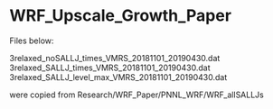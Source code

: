 # WRF_Upscale_Growth_Paper

Files below:

3relaxed_noSALLJ_times_VMRS_20181101_20190430.dat
3relaxed_SALLJ_times_VMRS_20181101_20190430.dat
3relaxed_SALLJ_level_max_VMRS_20181101_20190430.dat

were copied from Research/WRF_Paper/PNNL_WRF/WRF_allSALLJs